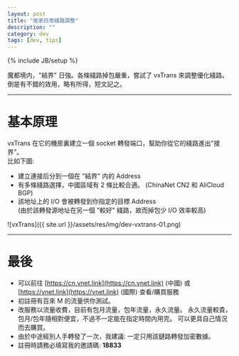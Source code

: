 ```yaml
---
layout: post
title: "居家日常綫路調整"
description: ""
category: dev
tags: [dev, tips]
---
```

{% include JB/setup %}

魔都境内，"結界" 日強。各條綫路掉包嚴重，嘗試了 vxTrans 來調整優化綫路。    
倒是有不錯的效用，略有所得，短文記之。

----

# 基本原理
vxTrans 在它的機房裏建立一個 socket 轉發端口，幫助你從它的綫路進出"接界"。    
比如下圖:

- 建立連接后分到一個在 "結界" 内的 Address 
- 有多條綫路選擇，中國區域有 2 條比較合適。 (ChinaNet CN2 和 AliCloud BGP)
- 該地址上的 I/O 會被轉發到你指定的目標 Address    
  (由於該轉發源地址在另一個 "較好" 綫路，故而掉包少 I/O 效率較高)
 
![vxTrans]({{ site.url }}/assets/res/img/dev-vxtrans-01.png)

----

# 最後

- 可以前往 [https://cn.vnet.link](https://cn.vnet.link) (中國) 或 
  [https://vnet.link](https://vnet.link) (國際) 查看/購買服務
- 初註冊有百來 M 的流量供你測試。
- 改服務以流量收費，目前有包月流量，包年流量，永久流量。
  永久流量較貴，包月/包年隨相對便宜，不過不一定能在指定時間内用完。
  可以更具自己情況而去購買。
- 由於中途經別人手轉發了一次，我建議: 一定只用該鏈路轉發加密數據。
- 註冊時請務必填寫我的邀請碼: **18833** 
  
